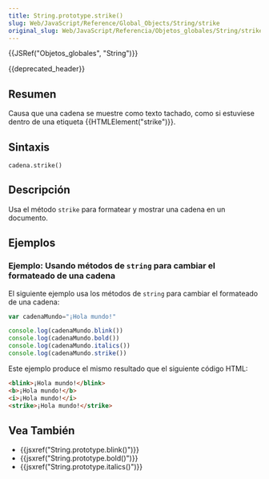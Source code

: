 ```yaml
---
title: String.prototype.strike()
slug: Web/JavaScript/Reference/Global_Objects/String/strike
original_slug: Web/JavaScript/Referencia/Objetos_globales/String/strike
---
```


{{JSRef("Objetos_globales", "String")}}

{{deprecated_header}}

## Resumen

Causa que una cadena se muestre como texto tachado, como si estuviese dentro de una etiqueta {{HTMLElement("strike")}}.

## Sintaxis

```
cadena.strike()
```

## Descripción

Usa el método `strike` para formatear y mostrar una cadena en un documento.

## Ejemplos

### Ejemplo: Usando métodos de `string` para cambiar el formateado de una cadena

El siguiente ejemplo usa los métodos de `string` para cambiar el formateado de una cadena:

```js
var cadenaMundo="¡Hola mundo!"

console.log(cadenaMundo.blink())
console.log(cadenaMundo.bold())
console.log(cadenaMundo.italics())
console.log(cadenaMundo.strike())
```

Este ejemplo produce el mismo resultado que el siguiente código HTML:

```html
<blink>¡Hola mundo!</blink>
<b>¡Hola mundo!</b>
<i>¡Hola mundo!</i>
<strike>¡Hola mundo!</strike>
```

## Vea También

- {{jsxref("String.prototype.blink()")}}
- {{jsxref("String.prototype.bold()")}}
- {{jsxref("String.prototype.italics()")}}
